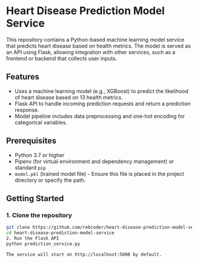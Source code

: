 # Heart Disease Prediction Model Service

This repository contains a Python-based machine learning model service that predicts heart disease based on health metrics. The model is served as an API using Flask, allowing integration with other services, such as a frontend or backend that collects user inputs.

## Features

- Uses a machine learning model (e.g., XGBoost) to predict the likelihood of heart disease based on 13 health metrics.
- Flask API to handle incoming prediction requests and return a prediction response.
- Model pipeline includes data preprocessing and one-hot encoding for categorical variables.

## Prerequisites

- Python 3.7 or higher
- Pipenv (for virtual environment and dependency management) or standard `pip`
- `model.pkl` (trained model file) - Ensure this file is placed in the project directory or specify the path.

## Getting Started

### 1. Clone the repository

```bash
git clone https://github.com/rebcoder/heart-disease-prediction-model-service.git
cd heart-disease-prediction-model-service
2. Run the Flask API
python prediction_service.py

The service will start on http://localhost:5000 by default.

